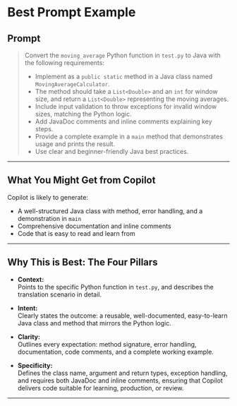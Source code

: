 # Best Prompt Example

## Prompt

> Convert the `moving_average` Python function in `test.py` to Java with the following requirements:
> - Implement as a `public static` method in a Java class named `MovingAverageCalculator`.
> - The method should take a `List<Double>` and an `int` for window size, and return a `List<Double>` representing the moving averages.
> - Include input validation to throw exceptions for invalid window sizes, matching the Python logic.
> - Add JavaDoc comments and inline comments explaining key steps.
> - Provide a complete example in a `main` method that demonstrates usage and prints the result.
> - Use clear and beginner-friendly Java best practices.

---

## What You Might Get from Copilot

Copilot is likely to generate:
- A well-structured Java class with method, error handling, and a demonstration in `main`
- Comprehensive documentation and inline comments
- Code that is easy to read and learn from

---

## Why This is Best: The Four Pillars

- **Context:**  
  Points to the specific Python function in `test.py`, and describes the translation scenario in detail.

- **Intent:**  
  Clearly states the outcome: a reusable, well-documented, easy-to-learn Java class and method that mirrors the Python logic.

- **Clarity:**  
  Outlines every expectation: method signature, error handling, documentation, code comments, and a complete working example.

- **Specificity:**  
  Defines the class name, argument and return types, exception handling, and requires both JavaDoc and inline comments, ensuring that Copilot delivers code suitable for learning, production, or review.

---
